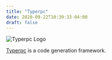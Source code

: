 ```yaml
---
title: "Typerpc"
date: 2020-09-22T10:39:33-04:00
draft: false
---
```


![Typerpc Logo](https://raw.githubusercontent.com/typerpc/typerpc/master/packages/docs/static/logo.png)

[Typerpc](http://typerpc.run) is a code generation framework.


